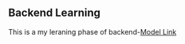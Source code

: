 ## Backend Learning 
This is a my leraning phase of backend-[Model Link](https://app.eraser.io/workspace/YtPqZ1VogxGy1jzIDkzj)